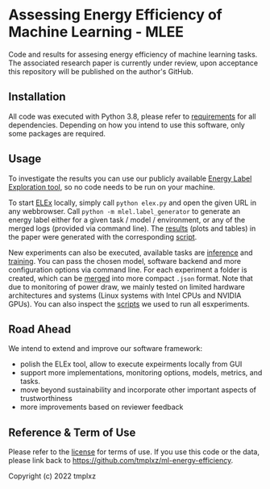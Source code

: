 # Assessing Energy Efficiency of Machine Learning - MLEE

Code and results for assesing energy efficiency of machine learning tasks.
The associated research paper is currently under review, upon acceptance this repository will be published on the author's GitHub.

## Installation
All code was executed with Python 3.8, please refer to [requirements](./requirements.txt) for all dependencies.
Depending on how you intend to use this software, only some packages are required.

## Usage
To investigate the results you can use our publicly available [Energy Label Exploration tool](http://167.99.254.41/), so no code needs to be run on your machine.

To start [ELEx](elex.py) locally, simply call `python elex.py` and open the given URL in any webbrowser.
Call `python -m mlel.label_generator` to generate an energy label either for a given task / model / environment, or any of the merged logs (provided via command line).
The [results](./paper_results/) (plots and tables) in the paper were generated with the corresponding [script](create_paper_results.py).

New experiments can also be executed, available tasks are [inference](infer.py) and [training](train.py).
You can pass the chosen model, software backend and more configuration options via command line.
For each experiment a folder is created, which can be [merged](merge_results.py) into more compact `.json` format.
Note that due to monitoring of power draw, we mainly tested on limited hardware architectures and systems (Linux systems with Intel CPUs and NVIDIA GPUs).
You can also inspect the [scripts](./scripts/) we used to run all esxperiments.

## Road Ahead
We intend to extend and improve our software framework:
- polish the ELEx tool, allow to execute expeirments locally from GUI
- support more implementations, monitoring options, models, metrics, and tasks.
- move beyond sustainability and incorporate other important aspects of trustworthiness
- more improvements based on reviewer feedback

## Reference & Term of Use
Please refer to the [license](.LICENSE.md) for terms of use.
If you use this code or the data, please link back to https://github.com/tmplxz/ml-energy-efficiency.

Copyright (c) 2022 tmplxz

